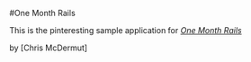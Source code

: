 #One Month Rails

This is the pinteresting sample application for
[*One Month Rails*](http://onemonthrails.com)

by [Chris McDermut]
